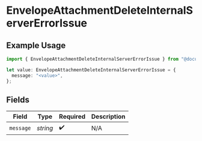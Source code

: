 # EnvelopeAttachmentDeleteInternalServerErrorIssue

## Example Usage

```typescript
import { EnvelopeAttachmentDeleteInternalServerErrorIssue } from "@documenso/sdk-typescript/models/errors";

let value: EnvelopeAttachmentDeleteInternalServerErrorIssue = {
  message: "<value>",
};
```

## Fields

| Field              | Type               | Required           | Description        |
| ------------------ | ------------------ | ------------------ | ------------------ |
| `message`          | *string*           | :heavy_check_mark: | N/A                |